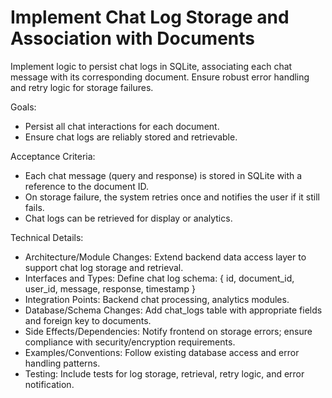 # Implement Chat Log Storage and Association with Documents

Implement logic to persist chat logs in SQLite, associating each chat message with its corresponding document. Ensure robust error handling and retry logic for storage failures.

Goals:
- Persist all chat interactions for each document.
- Ensure chat logs are reliably stored and retrievable.

Acceptance Criteria:
- Each chat message (query and response) is stored in SQLite with a reference to the document ID.
- On storage failure, the system retries once and notifies the user if it still fails.
- Chat logs can be retrieved for display or analytics.

Technical Details:
- Architecture/Module Changes: Extend backend data access layer to support chat log storage and retrieval.
- Interfaces and Types: Define chat log schema: { id, document_id, user_id, message, response, timestamp }
- Integration Points: Backend chat processing, analytics modules.
- Database/Schema Changes: Add chat_logs table with appropriate fields and foreign key to documents.
- Side Effects/Dependencies: Notify frontend on storage errors; ensure compliance with security/encryption requirements.
- Examples/Conventions: Follow existing database access and error handling patterns.
- Testing: Include tests for log storage, retrieval, retry logic, and error notification.

